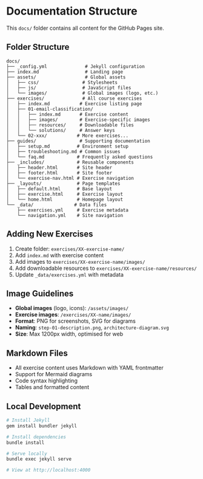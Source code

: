 # Documentation Structure

This `docs/` folder contains all content for the GitHub Pages site.

## Folder Structure

```
docs/
├── _config.yml              # Jekyll configuration
├── index.md                 # Landing page
├── assets/                  # Global assets
│   ├── css/                # Stylesheets
│   ├── js/                 # JavaScript files
│   └── images/             # Global images (logo, etc.)
├── exercises/              # All course exercises
│   ├── index.md           # Exercise listing page
│   ├── 01-email-classification/
│   │   ├── index.md       # Exercise content
│   │   ├── images/        # Exercise-specific images
│   │   ├── resources/     # Downloadable files
│   │   └── solutions/     # Answer keys
│   └── 02-xxx/           # More exercises...
├── guides/                # Supporting documentation
│   ├── setup.md          # Environment setup
│   ├── troubleshooting.md # Common issues
│   └── faq.md            # Frequently asked questions
├── _includes/            # Reusable components
│   ├── header.html       # Site header
│   ├── footer.html       # Site footer
│   └── exercise-nav.html # Exercise navigation
├── _layouts/             # Page templates
│   ├── default.html      # Base layout
│   ├── exercise.html     # Exercise layout
│   └── home.html         # Homepage layout
└── _data/               # Data files
    ├── exercises.yml     # Exercise metadata
    └── navigation.yml    # Site navigation

```

## Adding New Exercises

1. Create folder: `exercises/XX-exercise-name/`
2. Add `index.md` with exercise content
3. Add images to `exercises/XX-exercise-name/images/`
4. Add downloadable resources to `exercises/XX-exercise-name/resources/`
5. Update `_data/exercises.yml` with metadata

## Image Guidelines

- **Global images** (logo, icons): `/assets/images/`
- **Exercise images**: `/exercises/XX-name/images/`
- **Format**: PNG for screenshots, SVG for diagrams
- **Naming**: `step-01-description.png`, `architecture-diagram.svg`
- **Size**: Max 1200px width, optimised for web

## Markdown Files

- All exercise content uses Markdown with YAML frontmatter
- Support for Mermaid diagrams
- Code syntax highlighting
- Tables and formatted content

## Local Development

```bash
# Install Jekyll
gem install bundler jekyll

# Install dependencies
bundle install

# Serve locally
bundle exec jekyll serve

# View at http://localhost:4000
```
